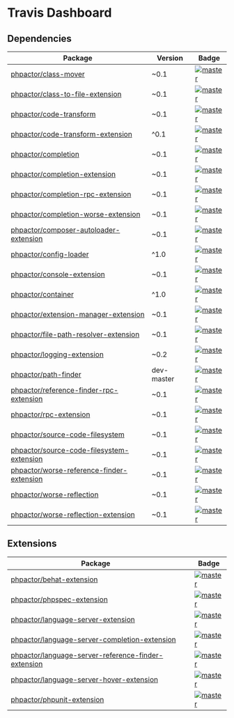 Travis Dashboard
================

Dependencies
------------
| Package | Version | Badge |
| ------- | ------- | ----- |
| <a href="https://github.com/phpactor/class-mover">phpactor/class-mover</a> | ~0.1 | [![master](https://travis-ci.org/phpactor/class-mover.svg?branch=master)](https://travis-ci.org/phpactor/class-mover)
| <a href="https://github.com/phpactor/class-to-file-extension">phpactor/class-to-file-extension</a> | ~0.1 | [![master](https://travis-ci.org/phpactor/class-to-file-extension.svg?branch=master)](https://travis-ci.org/phpactor/class-to-file-extension)
| <a href="https://github.com/phpactor/code-transform">phpactor/code-transform</a> | ~0.1 | [![master](https://travis-ci.org/phpactor/code-transform.svg?branch=master)](https://travis-ci.org/phpactor/code-transform)
| <a href="https://github.com/phpactor/code-transform-extension">phpactor/code-transform-extension</a> | ^0.1 | [![master](https://travis-ci.org/phpactor/code-transform-extension.svg?branch=master)](https://travis-ci.org/phpactor/code-transform-extension)
| <a href="https://github.com/phpactor/completion">phpactor/completion</a> | ~0.1 | [![master](https://travis-ci.org/phpactor/completion.svg?branch=master)](https://travis-ci.org/phpactor/completion)
| <a href="https://github.com/phpactor/completion-extension">phpactor/completion-extension</a> | ~0.1 | [![master](https://travis-ci.org/phpactor/completion-extension.svg?branch=master)](https://travis-ci.org/phpactor/completion-extension)
| <a href="https://github.com/phpactor/completion-rpc-extension">phpactor/completion-rpc-extension</a> | ~0.1 | [![master](https://travis-ci.org/phpactor/completion-rpc-extension.svg?branch=master)](https://travis-ci.org/phpactor/completion-rpc-extension)
| <a href="https://github.com/phpactor/completion-worse-extension">phpactor/completion-worse-extension</a> | ~0.1 | [![master](https://travis-ci.org/phpactor/completion-worse-extension.svg?branch=master)](https://travis-ci.org/phpactor/completion-worse-extension)
| <a href="https://github.com/phpactor/composer-autoloader-extension">phpactor/composer-autoloader-extension</a> | ~0.1 | [![master](https://travis-ci.org/phpactor/composer-autoloader-extension.svg?branch=master)](https://travis-ci.org/phpactor/composer-autoloader-extension)
| <a href="https://github.com/phpactor/config-loader">phpactor/config-loader</a> | ^1.0 | [![master](https://travis-ci.org/phpactor/config-loader.svg?branch=master)](https://travis-ci.org/phpactor/config-loader)
| <a href="https://github.com/phpactor/console-extension">phpactor/console-extension</a> | ~0.1 | [![master](https://travis-ci.org/phpactor/console-extension.svg?branch=master)](https://travis-ci.org/phpactor/console-extension)
| <a href="https://github.com/phpactor/container">phpactor/container</a> | ^1.0 | [![master](https://travis-ci.org/phpactor/container.svg?branch=master)](https://travis-ci.org/phpactor/container)
| <a href="https://github.com/phpactor/extension-manager-extension">phpactor/extension-manager-extension</a> | ~0.1 | [![master](https://travis-ci.org/phpactor/extension-manager-extension.svg?branch=master)](https://travis-ci.org/phpactor/extension-manager-extension)
| <a href="https://github.com/phpactor/file-path-resolver-extension">phpactor/file-path-resolver-extension</a> | ~0.1 | [![master](https://travis-ci.org/phpactor/file-path-resolver-extension.svg?branch=master)](https://travis-ci.org/phpactor/file-path-resolver-extension)
| <a href="https://github.com/phpactor/logging-extension">phpactor/logging-extension</a> | ~0.2 | [![master](https://travis-ci.org/phpactor/logging-extension.svg?branch=master)](https://travis-ci.org/phpactor/logging-extension)
| <a href="https://github.com/phpactor/path-finder">phpactor/path-finder</a> | dev-master | [![master](https://travis-ci.org/phpactor/path-finder.svg?branch=master)](https://travis-ci.org/phpactor/path-finder)
| <a href="https://github.com/phpactor/reference-finder-rpc-extension">phpactor/reference-finder-rpc-extension</a> | ~0.1 | [![master](https://travis-ci.org/phpactor/reference-finder-rpc-extension.svg?branch=master)](https://travis-ci.org/phpactor/reference-finder-rpc-extension)
| <a href="https://github.com/phpactor/rpc-extension">phpactor/rpc-extension</a> | ~0.1 | [![master](https://travis-ci.org/phpactor/rpc-extension.svg?branch=master)](https://travis-ci.org/phpactor/rpc-extension)
| <a href="https://github.com/phpactor/source-code-filesystem">phpactor/source-code-filesystem</a> | ~0.1 | [![master](https://travis-ci.org/phpactor/source-code-filesystem.svg?branch=master)](https://travis-ci.org/phpactor/source-code-filesystem)
| <a href="https://github.com/phpactor/source-code-filesystem-extension">phpactor/source-code-filesystem-extension</a> | ~0.1 | [![master](https://travis-ci.org/phpactor/source-code-filesystem-extension.svg?branch=master)](https://travis-ci.org/phpactor/source-code-filesystem-extension)
| <a href="https://github.com/phpactor/worse-reference-finder-extension">phpactor/worse-reference-finder-extension</a> | ~0.1 | [![master](https://travis-ci.org/phpactor/worse-reference-finder-extension.svg?branch=master)](https://travis-ci.org/phpactor/worse-reference-finder-extension)
| <a href="https://github.com/phpactor/worse-reflection">phpactor/worse-reflection</a> | ~0.1 | [![master](https://travis-ci.org/phpactor/worse-reflection.svg?branch=master)](https://travis-ci.org/phpactor/worse-reflection)
| <a href="https://github.com/phpactor/worse-reflection-extension">phpactor/worse-reflection-extension</a> | ~0.1 | [![master](https://travis-ci.org/phpactor/worse-reflection-extension.svg?branch=master)](https://travis-ci.org/phpactor/worse-reflection-extension)

Extensions
----------
| Package |  | Badge |
| ------- | ------- | ----- |
| <a href="https://github.com/phpactor/behat-extension">phpactor/behat-extension</a> |  | [![master](https://travis-ci.org/phpactor/behat-extension.svg?branch=master)](https://travis-ci.org/phpactor/behat-extension)
| <a href="https://github.com/phpactor/phpspec-extension">phpactor/phpspec-extension</a> |  | [![master](https://travis-ci.org/phpactor/phpspec-extension.svg?branch=master)](https://travis-ci.org/phpactor/phpspec-extension)
| <a href="https://github.com/phpactor/language-server-extension">phpactor/language-server-extension</a> |  | [![master](https://travis-ci.org/phpactor/language-server-extension.svg?branch=master)](https://travis-ci.org/phpactor/language-server-extension)
| <a href="https://github.com/phpactor/language-server-completion-extension">phpactor/language-server-completion-extension</a> |  | [![master](https://travis-ci.org/phpactor/language-server-completion-extension.svg?branch=master)](https://travis-ci.org/phpactor/language-server-completion-extension)
| <a href="https://github.com/phpactor/language-server-reference-finder-extension">phpactor/language-server-reference-finder-extension</a> |  | [![master](https://travis-ci.org/phpactor/language-server-reference-finder-extension.svg?branch=master)](https://travis-ci.org/phpactor/language-server-reference-finder-extension)
| <a href="https://github.com/phpactor/language-server-hover-extension">phpactor/language-server-hover-extension</a> |  | [![master](https://travis-ci.org/phpactor/language-server-hover-extension.svg?branch=master)](https://travis-ci.org/phpactor/language-server-hover-extension)
| <a href="https://github.com/phpactor/phpunit-extension">phpactor/phpunit-extension</a> |  | [![master](https://travis-ci.org/phpactor/phpunit-extension.svg?branch=master)](https://travis-ci.org/phpactor/phpunit-extension)